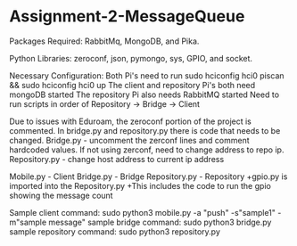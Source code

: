 # Assignment-2-MessageQueue

Packages Required: RabbitMq, MongoDB, and Pika.

Python Libraries: zeroconf, json, pymongo, sys, GPIO, and socket.

Necessary Configuration: 
	Both Pi's need to run sudo hciconfig hci0 piscan && sudo hciconfig hci0 up
	The client and repository Pi's both need mongoDB started
	The repository Pi also needs RabbitMQ started
	Need to run scripts in order of Repository -> Bridge -> Client

Due to issues with Eduroam, the zeroconf portion of the project is commented.
In bridge.py and repository.py there is code that needs to be changed. 
Bridge.py - uncomment the zerconf lines and comment hardcoded values. If not using zerconf, need to change address to repo ip.
Repository.py - change host address to current ip address

Mobile.py - Client
Bridge.py - Bridge
Repository.py - Repository
	+gpio.py is imported into the Repository.py
 		+This includes the code to run the gpio showing the message count

Sample client command: sudo python3 mobile.py -a "push" -s"sample1" -m"sample message"
sample bridge command: sudo python3 bridge.py
sample repository command: sudo python3 repository.py




